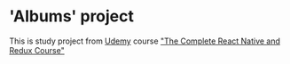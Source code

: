 # 'Albums' project
This is study project from [Udemy](https://www.udemy.com) course ["The Complete React Native and Redux Course"](https://www.udemy.com/the-complete-react-native-and-redux-course/)